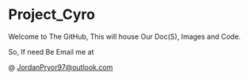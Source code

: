 Project_Cyro
============

Welcome to The GitHub, This will house Our Doc(S), Images and Code.

So, If need Be Email me at 

@ JordanPryor97@outlook.com
